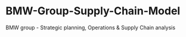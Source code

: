 # BMW-Group-Supply-Chain-Model
BMW group - Strategic planning, Operations &amp; Supply Chain analysis

